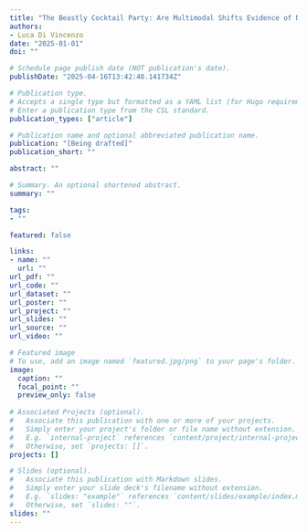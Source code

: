```yaml
---
title: "The Beastly Cocktail Party: Are Multimodal Shifts Evidence of Non-Human Theory of Mind?"
authors:
- Luca Di Vincenzo
date: "2025-01-01"
doi: ""

# Schedule page publish date (NOT publication's date).
publishDate: "2025-04-16T13:42:40.141734Z"

# Publication type.
# Accepts a single type but formatted as a YAML list (for Hugo requirements).
# Enter a publication type from the CSL standard.
publication_types: ["article"]

# Publication name and optional abbreviated publication name.
publication: "[Being drafted]"
publication_short: ""

abstract: ""

# Summary. An optional shortened abstract.
summary: ""

tags:
- ""

featured: false

links:
- name: ""
  url: ""
url_pdf: ""
url_code: ""
url_dataset: ""
url_poster: ""
url_project: ""
url_slides: ""
url_source: ""
url_video: ""

# Featured image
# To use, add an image named `featured.jpg/png` to your page's folder. 
image:
  caption: ""
  focal_point: ""
  preview_only: false
  
# Associated Projects (optional).
#   Associate this publication with one or more of your projects.
#   Simply enter your project's folder or file name without extension.
#   E.g. `internal-project` references `content/project/internal-project/index.md`.
#   Otherwise, set `projects: []`.
projects: []

# Slides (optional).
#   Associate this publication with Markdown slides.
#   Simply enter your slide deck's filename without extension.
#   E.g. `slides: "example"` references `content/slides/example/index.md`.
#   Otherwise, set `slides: ""`.
slides: ""
---
```


